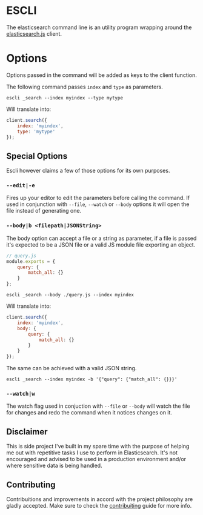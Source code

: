 # ESCLI
The elasticsearch command line is an utility program wrapping around the
[elasticsearch.js](https://github.com/elastic/elasticsearch-js) client.

# Options
Options passed in the command will be added as keys to the client function.

The following command passes `index` and `type` as parameters.
``` shell
escli _search --index myindex --type mytype
```

Will translate into:
``` javascript
client.search({
    index: 'myindex',
    type: 'mytype'
});
```

## Special Options
Escli however claims a few of those options for its own purposes.

### `--edit|-e`
Fires up your editor to edit the parameters before calling the
command. If used in conjunction with `--file`, `--watch` or `--body` options it
will open the file instead of generating one.

### `--body|b <filepath|JSONString>`
The body option can accept a file or a string as parameter, if a file
is passed it's expected to be a JSON file or a valid JS module
file exporting an object.

``` javascript
// query.js
module.exports = {
    query: {
        match_all: {}
    }
};
```

``` shell
escli _search --body ./query.js --index myindex
```

Will translate into:

``` javascript
client.search({
    index: 'myindex',
    body: {
        query: {
            match_all: {}
        }
    }
});
```

The same can be achieved with a valid JSON string.
``` shell
escli _search --index myindex -b '{"query": {"match_all": {}}}'
```

### `--watch|w`
The watch flag used in conjuction with `--file` or `--body` will watch the file
for changes and redo the command when it notices changes on it.

## Disclaimer
This is side project I've built in my spare time with the purpose of helping me
out with repetitive tasks I use to perform in Elasticsearch. It's not encouraged
and advised to be used in a production environment and/or where sensitive data
is being handled.

## Contributing
Contribuitions and improvements in accord with the project philosophy are gladly
accepted. Make sure to check the [contribuiting]('CONTRIBUTING.md') guide for
more info.
